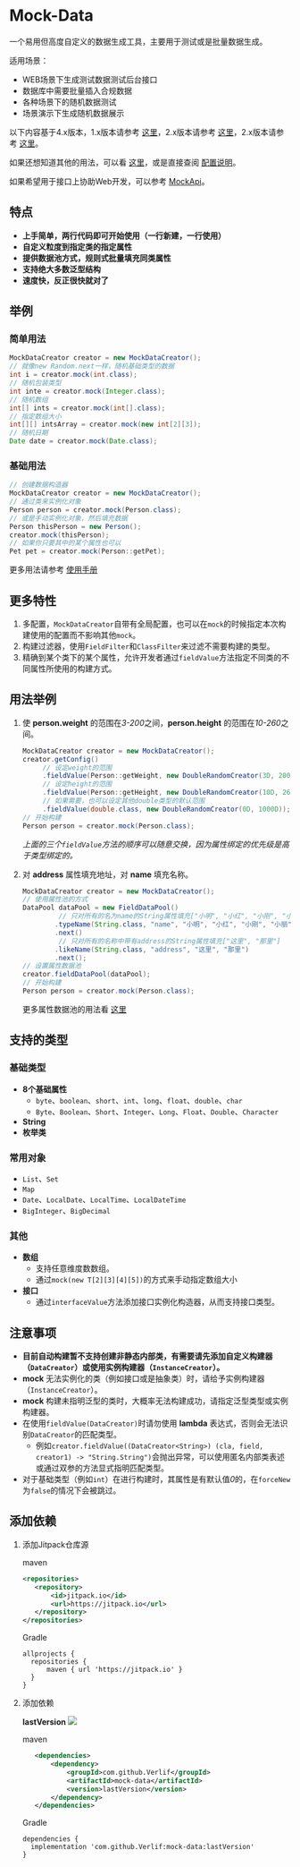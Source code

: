 # Mock-Data

一个易用但高度自定义的数据生成工具，主要用于测试或是批量数据生成。

适用场景：

- WEB场景下生成测试数据测试后台接口
- 数据库中需要批量插入合规数据
- 各种场景下的随机数据测试
- 场景演示下生成随机数据展示

以下内容基于4.x版本，1.x版本请参考 [这里](readme-1.x.md)，2.x版本请参考 [这里](readme-2.x.md)，2.x版本请参考 [这里](readme-3.x.md)。

如果还想知道其他的用法，可以看 [这里](docs/4.x/Directions.md)，或是直接查阅 [配置说明](docs/4.x/MockConfig.md)。

如果希望用于接口上协助Web开发，可以参考 [MockApi](https://github.com/Verlif/mock-api)。

## 特点

- **上手简单，两行代码即可开始使用（一行新建，一行使用）**
- **自定义粒度到指定类的指定属性**
- **提供数据池方式，规则式批量填充同类属性**
- **支持绝大多数泛型结构**
- **速度快，反正很快就对了**

## 举例

### 简单用法

   ```java
   MockDataCreator creator = new MockDataCreator();
   // 就像new Random.next一样，随机基础类型的数据
   int i = creator.mock(int.class);
   // 随机包装类型
   int inte = creator.mock(Integer.class);
   // 随机数组
   int[] ints = creator.mock(int[].class);
   // 指定数组大小
   int[][] intsArray = creator.mock(new int[2][3]);
   // 随机日期
   Date date = creator.mock(Date.class);
   ```

### 基础用法

   ```java
   // 创建数据构造器
   MockDataCreator creator = new MockDataCreator();
   // 通过类来实例化对象
   Person person = creator.mock(Person.class);
   // 或是手动实例化对象，然后填充数据
   Person thisPerson = new Person();
   creator.mock(thisPerson);
   // 如果你只要其中的某个属性也可以
   Pet pet = creator.mock(Person::getPet);
   ```

更多用法请参考 [使用手册](docs/4.x/Directions.md)

## 更多特性

1. 多配置，`MockDataCreator`自带有全局配置，也可以在`mock`的时候指定本次构建使用的配置而不影响其他`mock`。
2. 构建过滤器，使用`FieldFilter`和`ClassFilter`来过滤不需要构建的类型。
3. 精确到某个类下的某个属性，允许开发者通过`fieldValue`方法指定不同类的不同属性所使用的构建方式。

## 用法举例

1. 使 __person.weight__ 的范围在*3-200*之间，__person.height__ 的范围在*10-260*之间。

   ```java
   MockDataCreator creator = new MockDataCreator();
   creator.getConfig()
        // 设定weight的范围
        .fieldValue(Person::getWeight, new DoubleRandomCreator(3D, 200D))
        // 设定height的范围
        .fieldValue(Person::getHeight, new DoubleRandomCreator(10D, 260D))
        // 如果需要，也可以设定其他double类型的默认范围
        .fieldValue(double.class, new DoubleRandomCreator(0D, 1000D));
   // 开始构建
   Person person = creator.mock(Person.class);
   ```

   *上面的三个`fieldValue`方法的顺序可以随意交换，因为属性绑定的优先级是高于类型绑定的。*

2. 对 **address** 属性填充地址，对 **name** 填充名称。

   ```java
   MockDataCreator creator = new MockDataCreator();
   // 使用属性池的方式
   DataPool dataPool = new FieldDataPool()
            // 只对所有的名为name的String属性填充["小明", "小红", "小刚", "小丽"]
           .typeName(String.class, "name", "小明", "小红", "小刚", "小丽")
           .next()
            // 只对所有的名称中带有address的String属性填充["这里", "那里"]
           .likeName(String.class, "address", "这里", "那里")
           .next();
   // 设置属性数据池
   creator.fieldDataPool(dataPool);
   // 开始构建
   Person person = creator.mock(Person.class);
   ```

   更多属性数据池的用法看 [这里](docs/4.x/FieldDataPool.md)

## 支持的类型

### 基础类型

- __8个基础属性__
   - `byte`、`boolean`、`short`、`int`、`long`、`float`、`double`、`char`
   - `Byte`、`Boolean`、`Short`、`Integer`、`Long`、`Float`、`Double`、`Character`
- __String__
- __枚举类__

### 常用对象

- `List`、`Set`
- `Map`
- `Date`、`LocalDate`、`LocalTime`、`LocalDateTime`
- `BigInteger`、`BigDecimal`

### 其他

- __数组__
   - 支持任意维度数数组。
   - 通过`mock(new T[2][3][4][5])`的方式来手动指定数组大小
- **接口**
  - 通过`interfaceValue`方法添加接口实例化构造器，从而支持接口类型。

## 注意事项

- __目前自动构建暂不支持创建非静态内部类，有需要请先添加自定义构建器（`DataCreator`）或使用实例构建器（`InstanceCreator`）。__
- __mock__ 无法实例化的类（例如接口或是抽象类）时，请给予实例构建器（`InstanceCreator`）。
- __mock__ 构建未指明泛型的类时，大概率无法构建成功，请指定泛型类型或实例构建器。
- 在使用`fieldValue(DataCreator)`时请勿使用 __lambda__ 表达式，否则会无法识别`DataCreator`的匹配类型。
  - 例如`creator.fieldValue((DataCreator<String>) (cla, field, creator1) -> "String.String")`会抛出异常，可以使用匿名内部类表述或通过双参的方法显式指明匹配类型。
- 对于基础类型（例如`int`）在进行构建时，其属性是有默认值*0*的，在`forceNew`为`false`的情况下会被跳过。

## 添加依赖

1. 添加Jitpack仓库源

   maven

    ```xml
    <repositories>
       <repository>
           <id>jitpack.io</id>
           <url>https://jitpack.io</url>
       </repository>
    </repositories>
    ```

   Gradle

    ```text
    allprojects {
      repositories {
          maven { url 'https://jitpack.io' }
      }
    }
    ```

2. 添加依赖

   __lastVersion__ [![](https://jitpack.io/v/Verlif/mock-data.svg)](https://jitpack.io/#Verlif/mock-data)

   maven

   ```xml
      <dependencies>
          <dependency>
              <groupId>com.github.Verlif</groupId>
              <artifactId>mock-data</artifactId>
              <version>lastVersion</version>
          </dependency>
      </dependencies>
   ```

   Gradle

   ```text
   dependencies {
     implementation 'com.github.Verlif:mock-data:lastVersion'
   }
   ```
